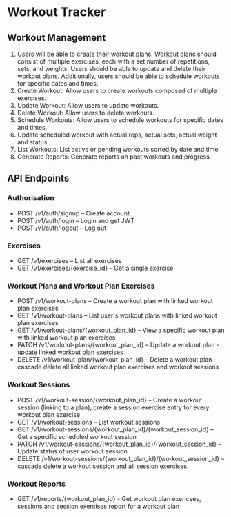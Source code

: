 # Workout Tracker

## Workout Management
1. Users will be able to create their workout plans. Workout plans should consist of multiple exercises, each with a set number of repetitions, sets, and weights. Users should be able to update and delete their workout plans. Additionally, users should be able to schedule workouts for specific dates and times.
2. Create Workout: Allow users to create workouts composed of multiple exercises.
3. Update Workout: Allow users to update workouts.
4. Delete Workout: Allow users to delete workouts.
5. Schedule Workouts: Allow users to schedule workouts for specific dates and times.
6. Update scheduled workout with actual reps, actual sets, actual weight and status.
7. List Workouts: List active or pending workouts sorted by date and time.
8. Generate Reports: Generate reports on past workouts and progress.

## API Endpoints
### Authorisation 
* POST /v1/auth/signup – Create account
* POST /v1/auth/login – Login and get JWT
* POST /v1/auth/logout – Log out

### Exercises
* GET /v1/exercises – List all exercises
* GET /v1/exercises/{exercise_id} – Get a single exercise

### Workout Plans and Workout Plan Exercises
* POST /v1/workout-plans – Create a workout plan with linked workout plan exercises
* GET /v1/workout-plans – List user's workout plans with linked workout plan exercises
* GET /v1/workout-plans/{workout_plan_id} – View a specific workout plan with linked workout plan exercises
* PATCH /v1/workout-plans/{workout_plan_id} – Update a workout plan - update linked workout plan exercises
* DELETE /v1/workout-plan/{workout_plan_id} – Delete a workout plan - cascade delete all linked workout plan exercises and workout sessions

### Workout Sessions
* POST /v1/workout-session/{workout_plan_id} – Create a workout session (linking to a plan), create a session exercise entry for every workout plan exercise
* GET /v1/workout-sessions – List workout sessions 
* GET /v1/workout-sessions/{workout_plan_id}/{workout_session_id} – Get a specific scheduled workout session 
* PATCH /v1/workout-sessions/{workout_plan_id}/{workout_session_id} – Update status of user workout session  
* DELETE /v1/workout-sessions/{workout_plan_id}/{workout_session_id} – cascade delete a workout session and all session exercises.

### Workout Reports
* GET /v1/reports/{workout_plan_id} - Get workout plan exericses, sessions and session exercises report for a workout plan

